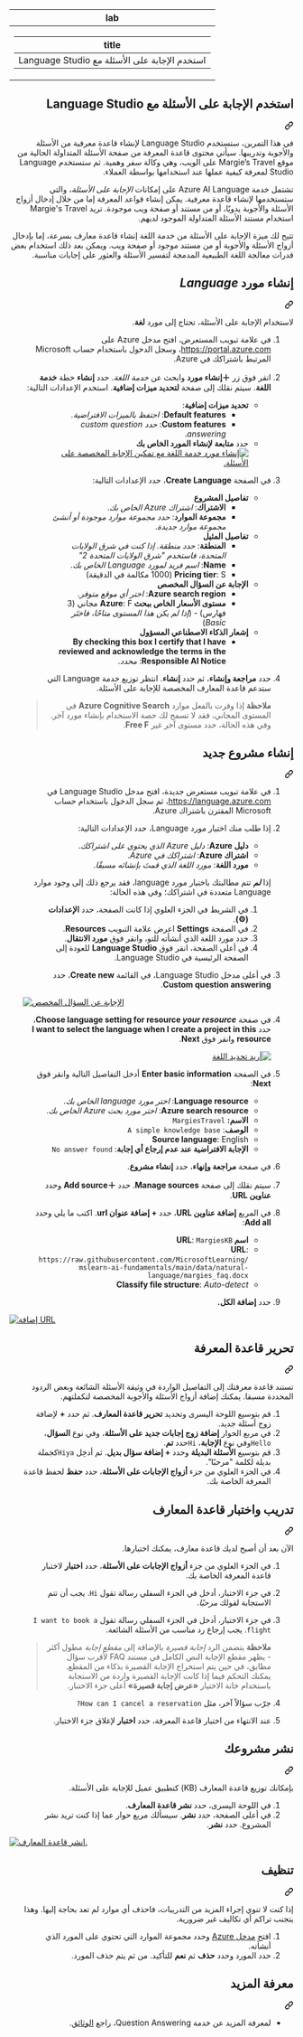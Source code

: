 <div class="Box-sc-g0xbh4-0 eoaCFS js-snippet-clipboard-copy-unpositioned undefined" data-hpc="true"><article class="markdown-body entry-content container-lg" itemprop="text"><markdown-accessiblity-table data-catalyst=""><table>
  <thead>
  <tr>
  <th>lab</th>
  </tr>
  </thead>
  <tbody>
  <tr>
  <td><div dir="rtl"><table>
  <thead>
  <tr>
  <th>title</th>
  </tr>
  </thead>
  <tbody>
  <tr>
  <td><div dir="rtl">استخدم الإجابة على الأسئلة مع Language Studio</div></td>
  </tr>
  </tbody>
</table>
</div></td>
  </tr>
  </tbody>
</table></markdown-accessiblity-table>

<div class="markdown-heading" dir="rtl"><h1 tabindex="-1" class="heading-element" dir="rtl">استخدم الإجابة على الأسئلة مع Language Studio</h1><a id="user-content-استخدم-الإجابة-على-الأسئلة-مع-language-studio" class="anchor" aria-label="Permalink: استخدم الإجابة على الأسئلة مع Language Studio" href="#استخدم-الإجابة-على-الأسئلة-مع-language-studio"><svg class="octicon octicon-link" viewBox="0 0 16 16" version="1.1" width="16" height="16" aria-hidden="true"><path d="m7.775 3.275 1.25-1.25a3.5 3.5 0 1 1 4.95 4.95l-2.5 2.5a3.5 3.5 0 0 1-4.95 0 .751.751 0 0 1 .018-1.042.751.751 0 0 1 1.042-.018 1.998 1.998 0 0 0 2.83 0l2.5-2.5a2.002 2.002 0 0 0-2.83-2.83l-1.25 1.25a.751.751 0 0 1-1.042-.018.751.751 0 0 1-.018-1.042Zm-4.69 9.64a1.998 1.998 0 0 0 2.83 0l1.25-1.25a.751.751 0 0 1 1.042.018.751.751 0 0 1 .018 1.042l-1.25 1.25a3.5 3.5 0 1 1-4.95-4.95l2.5-2.5a3.5 3.5 0 0 1 4.95 0 .751.751 0 0 1-.018 1.042.751.751 0 0 1-1.042.018 1.998 1.998 0 0 0-2.83 0l-2.5 2.5a1.998 1.998 0 0 0 0 2.83Z"></path></svg></a></div>
<p dir="rtl">في هذا التمرين، ستستخدم Language Studio لإنشاء قاعدة معرفية من الأسئلة والأجوبة وتدريبها. سيأتي محتوى قاعدة المعرفة من صفحة الأسئلة المتداولة الحالية من موقع Margie’s Travel على الويب، وهي وكالة سفر وهمية. ثم ستستخدم Language Studio لمعرفة كيفية عملها عند استخدامها بواسطة العملاء.</p>
<p dir="rtl">تشتمل خدمة Azure AI Language على إمكانات <em>الإجابة على الأسئلة</em>، والتي ستستخدمها لإنشاء قاعدة معرفية. يمكن إنشاء قواعد المعرفة إما من خلال إدخال أزواج الأسئلة والأجوبة يدويًا، أو من مستند أو صفحة ويب موجودة. تريد Margie's Travel استخدام مستند الأسئلة المتداولة الموجود لديهم.</p>
<p dir="rtl">تتيح لك ميزة الإجابة على الأسئلة من خدمة اللغة إنشاء قاعدة معارف بسرعة، إما بإدخال أزواج الأسئلة والأجوبة أو من مستند موجود أو صفحة ويب. ويمكن بعد ذلك استخدام بعض قدرات معالجة اللغة الطبيعية المدمجة لتفسير الأسئلة والعثور على إجابات مناسبة.</p>
<div class="markdown-heading" dir="rtl"><h2 tabindex="-1" class="heading-element" dir="rtl">إنشاء مورد <em>Language</em></h2><a id="user-content-إنشاء-مورد-language" class="anchor" aria-label="Permalink: إنشاء مورد Language" href="#إنشاء-مورد-language"><svg class="octicon octicon-link" viewBox="0 0 16 16" version="1.1" width="16" height="16" aria-hidden="true"><path d="m7.775 3.275 1.25-1.25a3.5 3.5 0 1 1 4.95 4.95l-2.5 2.5a3.5 3.5 0 0 1-4.95 0 .751.751 0 0 1 .018-1.042.751.751 0 0 1 1.042-.018 1.998 1.998 0 0 0 2.83 0l2.5-2.5a2.002 2.002 0 0 0-2.83-2.83l-1.25 1.25a.751.751 0 0 1-1.042-.018.751.751 0 0 1-.018-1.042Zm-4.69 9.64a1.998 1.998 0 0 0 2.83 0l1.25-1.25a.751.751 0 0 1 1.042.018.751.751 0 0 1 .018 1.042l-1.25 1.25a3.5 3.5 0 1 1-4.95-4.95l2.5-2.5a3.5 3.5 0 0 1 4.95 0 .751.751 0 0 1-.018 1.042.751.751 0 0 1-1.042.018 1.998 1.998 0 0 0-2.83 0l-2.5 2.5a1.998 1.998 0 0 0 0 2.83Z"></path></svg></a></div>
<p dir="rtl">لاستخدام الإجابة على الأسئلة، تحتاج إلى مورد <strong>لغة</strong>.</p>
<ol dir="rtl">
<li>
<p dir="rtl">في علامة تبويب المستعرض، افتح مدخل Azure على <a href="https://portal.azure.com?azure-portal=true" rel="nofollow">https://portal.azure.com</a>، وسجل الدخول باستخدام حساب Microsoft المرتبط باشتراكك في Azure.</p>
</li>
<li>
<p dir="rtl">انقر فوق زر <strong>＋إنشاء مورد</strong> وابحث عن <em>خدمة اللغة</em>. حدد <strong>إنشاء</strong> خطة <strong>خدمة اللغة</strong>. سيتم نقلك إلى صفحة <strong>لتحديد ميزات إضافية</strong>. استخدم الإعدادات التالية:</p>
<ul dir="rtl">
<li><strong>تحديد ميزات إضافية</strong>:
<ul dir="rtl">
<li><strong>Default features</strong>: <em>احتفظ بالميزات الافتراضية</em>.</li>
<li><strong>Custom features</strong>: <em>حدد custom question answering</em>.</li>
</ul>
</li>
<li>حدد <strong>متابعة لإنشاء المورد الخاص بك</strong>
</li>
<a target="_blank" rel="noopener noreferrer" href="https://github.com/MicrosoftLearning/mslearn-ai-fundamentals/blob/main/Instructions/Labs/media/create-a-bot/create-language-service-resource.png"><img src="https://github.com/MicrosoftLearning/mslearn-ai-fundamentals/blob/main/Instructions/Labs/media/create-a-bot/create-language-service-resource.png" alt="إنشاء مورد خدمة اللغة مع تمكين الإجابة المخصصة على الأسئلة." style="max-width: 100%;"></a></li>
</ul>
</li>
<li>
<p dir="rtl">في الصفحة <strong>Create Language</strong>، حدد الإعدادات التالية:</p>
<ul dir="rtl">
<li><strong>تفاصيل المشروع</strong>
<ul dir="rtl">
<li><strong>الاشتراك</strong>: <em>اشتراك Azure الخاص بك</em>.</li>
<li><strong>مجموعة الموارد</strong>: <em>حدد مجموعة موارد موجودة أو أنشئ مجموعة موارد جديدة</em>.</li>
</ul>
</li>
<li><strong>تفاصيل المثيل</strong>
<ul dir="rtl">
<li><strong>المنطقة</strong>: <em>حدد منطقة. إذا كنت في شرق الولايات المتحدة، فاستخدم "شرق الولايات المتحدة 2"</em></li>
<li><strong>Name</strong>: <em>اسم فريد لمورد Language الخاص بك</em>.</li>
<li><strong>Pricing tier</strong>: S (1000 مكالمة في الدقيقة)</li>
</ul>
</li>
<li><strong>الإجابة عن السؤال المخصص</strong>
<ul dir="rtl">
<li><strong>Azure search region</strong>: <em>اختر أي موقع متوفر</em>.</li>
<li><strong>مستوى الأسعار الخاص ببحث Azure</strong>: F مجاني (3 فهارس) - (<em>إذا لم يكن هذا المستوى متاحًا، فاختَر Basic</em>)</li>
</ul>
</li>
<li><strong>إشعار الذكاء الاصطناعي المسؤول</strong>
<ul dir="rtl">
<li><strong>By checking this box I certify that I have reviewed and acknowledge the terms in the Responsible AI Notice</strong>: <em>محدد</em>.</li>
</ul>
</li>
</ul>
</li>
<li>
<p dir="rtl">حدد <strong>مراجعة وإنشاء</strong>، ثم حدد <strong>إنشاء</strong>. انتظر توزيع خدمة Language التي ستدعم قاعدة المعارف المخصصة للإجابة على الأسئلة.</p>
<blockquote>
<p dir="rtl"><strong>ملاحظة</strong> إذا وفرت بالفعل موارد <strong>Azure Cognitive Search</strong> في المستوى المجاني، فقد لا تسمح لك حصة الاستخدام بإنشاء مورد آخر. وفي هذه الحالة، حدد مستوى آخر غير <strong>Free F</strong>.</p>
</blockquote>
</li>
</ol>
<div class="markdown-heading" dir="rtl"><h2 tabindex="-1" class="heading-element" dir="rtl">إنشاء مشروع جديد</h2><a id="user-content-إنشاء-مشروع-جديد" class="anchor" aria-label="Permalink: إنشاء مشروع جديد" href="#إنشاء-مشروع-جديد"><svg class="octicon octicon-link" viewBox="0 0 16 16" version="1.1" width="16" height="16" aria-hidden="true"><path d="m7.775 3.275 1.25-1.25a3.5 3.5 0 1 1 4.95 4.95l-2.5 2.5a3.5 3.5 0 0 1-4.95 0 .751.751 0 0 1 .018-1.042.751.751 0 0 1 1.042-.018 1.998 1.998 0 0 0 2.83 0l2.5-2.5a2.002 2.002 0 0 0-2.83-2.83l-1.25 1.25a.751.751 0 0 1-1.042-.018.751.751 0 0 1-.018-1.042Zm-4.69 9.64a1.998 1.998 0 0 0 2.83 0l1.25-1.25a.751.751 0 0 1 1.042.018.751.751 0 0 1 .018 1.042l-1.25 1.25a3.5 3.5 0 1 1-4.95-4.95l2.5-2.5a3.5 3.5 0 0 1 4.95 0 .751.751 0 0 1-.018 1.042.751.751 0 0 1-1.042.018 1.998 1.998 0 0 0-2.83 0l-2.5 2.5a1.998 1.998 0 0 0 0 2.83Z"></path></svg></a></div>
<ol dir="rtl">
<li>
<p dir="rtl">في علامة تبويب مستعرض جديدة، افتح مدخل Language Studio في <a href="https://language.azure.com?azure-portal=true" rel="nofollow">https://language.azure.com</a>، ثم سجل الدخول باستخدام حساب Microsoft المقترن باشتراك Azure.</p>
</li>
<li>
<p dir="rtl">إذا طلب منك اختيار مورد Language، حدد الإعدادات التالية:</p>
<ul dir="rtl">
<li><strong>دليل Azure</strong>: <em>دليل Azure الذي يحتوي على اشتراكك</em>.</li>
<li><strong>اشتراك Azure</strong>: <em>اشتراكك في Azure</em>.</li>
<li><strong>مورد اللغة</strong>: <em>مورد اللغة الذي قمتَ بإنشائه مسبقًا</em>.</li>
</ul>
<p dir="rtl">إذا <em><strong>لم</strong></em> تتم مطالبتك باختيار مورد language، فقد يرجع ذلك إلى وجود موارد Language متعددة في اشتراكك؛ وفي هذه الحالة:</p>
<ol dir="rtl">
<li>في الشريط في الجزء العلوي إذا كانت الصفحة، حدد <strong>الإعدادات (⚙)</strong>.</li>
<li>في الصفحة <strong>Settings</strong> اعرض علامة التبويب <strong>Resources</strong>.</li>
<li>حدد مورد اللغة الذي أنشأته للتو، وانقر فوق <strong>مورد الانتقال</strong>.</li>
<li>في أعلى الصفحة، انقر فوق <strong>Language Studio</strong> للعودة إلى الصفحة الرئيسية في Language Studio.</li>
</ol>
</li>
<li>
<p dir="rtl">في أعلى مدخل Language Studio، في القائمة <strong>Create new</strong>، حدد <strong>Custom question answering</strong>.</p>
</li>
<p dir="auto"><a target="_blank" rel="noopener noreferrer" href="https://github.com/MicrosoftLearning/mslearn-ai-fundamentals/blob/main/Instructions/Labs/media/create-a-bot/create-custom-question-answering.png"><img src="https://github.com/MicrosoftLearning/mslearn-ai-fundamentals/blob/main/Instructions/Labs/media/create-a-bot/create-custom-question-answering.png" alt="الإجابة عن السؤال المخصص" style="max-width: 100%;"></a></p>
</li>
<li>
<p dir="rtl">في صفحة <strong>Choose language setting for resource <em>your resource</em></strong>، حدد <strong>I want to select the language when I create a project in this resource</strong> وانقر فوق <strong>Next</strong>.
</li>
<a target="_blank" rel="noopener noreferrer" href="https://github.com/MicrosoftLearning/mslearn-ai-fundamentals/blob/main/Instructions/Labs/media/create-a-bot/create-project.png"><img src="https://github.com/MicrosoftLearning/mslearn-ai-fundamentals/blob/main/Instructions/Labs/media/create-a-bot/create-project.png" alt="أريد تحديد اللغة" style="max-width: 100%;"></a></p>
</li>
<li>
<p dir="rtl">في الصفحة <strong>Enter basic information</strong> أدخل التفاصيل التالية وانقر فوق <strong>Next</strong>:</p>
<ul dir="rtl">
<li><strong>Language resource</strong>: <em>اختر مورد language الخاص بك</em>.</li>
<li><strong>Azure search resource</strong>: <em>اختر مورد بحث Azure الخاص بك</em>.</li>
<li><strong>الاسم:</strong> <code>MargiesTravel</code></li>
<li><strong>الوصف</strong>: <code>A simple knowledge base</code></li>
<li><strong>Source language</strong>: English</li>
<li><strong>الإجابة الافتراضية عند عدم إرجاع أي إجابة</strong>: <code>No answer found</code></li>
</ul>
</li>
<li>
<p dir="rtl">في صفحة <strong>مراجعة وإنهاء</strong>، حدد <strong>إنشاء مشروع</strong>.</p>
</li>
<li>
<p dir="rtl">سيتم نقلك إلى صفحة <strong>Manage sources</strong>. حدد <strong>＋Add source</strong> وحدد <strong>عناوين URL</strong>.</p>
</li>
<li>
<p dir="rtl">في المربع <strong>إضافة عناوين URL</strong>، حدد <strong>+ إضافة عنوان url</strong>. اكتب ما يلي وحدد <strong>Add all</strong>:</p>
<ul dir="rtl">
<li><strong>اسم URL</strong>: <code>MargiesKB</code></li>
<li><strong>URL</strong>: <code>https://raw.githubusercontent.com/MicrosoftLearning/mslearn-ai-fundamentals/main/data/natural-language/margies_faq.docx</code></li>
<li><strong>Classify file structure</strong>: <em>Auto-detect</em></li>
</ul>
</li>
<li>
<p dir="rtl">حدد <strong>إضافة الكل.</strong></p>
</li>
</ol>
</li>
<p dir="auto"><a target="_blank" rel="noopener noreferrer" href="https://github.com/MicrosoftLearning/mslearn-ai-fundamentals/blob/main/Instructions/Labs/media/create-a-bot/add-url.png"><img src="https://github.com/MicrosoftLearning/mslearn-ai-fundamentals/blob/main/Instructions/Labs/media/create-a-bot/add-url.png" alt="إضافة URL" style="max-width: 100%;"></a></p>
<div class="markdown-heading" dir="rtl"><h2 tabindex="-1" class="heading-element" dir="rtl">تحرير قاعدة المعرفة</h2><a id="user-content-تحرير-قاعدة-المعرفة" class="anchor" aria-label="Permalink: تحرير قاعدة المعرفة" href="#تحرير-قاعدة-المعرفة"><svg class="octicon octicon-link" viewBox="0 0 16 16" version="1.1" width="16" height="16" aria-hidden="true"><path d="m7.775 3.275 1.25-1.25a3.5 3.5 0 1 1 4.95 4.95l-2.5 2.5a3.5 3.5 0 0 1-4.95 0 .751.751 0 0 1 .018-1.042.751.751 0 0 1 1.042-.018 1.998 1.998 0 0 0 2.83 0l2.5-2.5a2.002 2.002 0 0 0-2.83-2.83l-1.25 1.25a.751.751 0 0 1-1.042-.018.751.751 0 0 1-.018-1.042Zm-4.69 9.64a1.998 1.998 0 0 0 2.83 0l1.25-1.25a.751.751 0 0 1 1.042.018.751.751 0 0 1 .018 1.042l-1.25 1.25a3.5 3.5 0 1 1-4.95-4.95l2.5-2.5a3.5 3.5 0 0 1 4.95 0 .751.751 0 0 1-.018 1.042.751.751 0 0 1-1.042.018 1.998 1.998 0 0 0-2.83 0l-2.5 2.5a1.998 1.998 0 0 0 0 2.83Z"></path></svg></a></div>
<p dir="rtl">تستند قاعدة معرفتك إلى التفاصيل الواردة في وثيقة الأسئلة الشائعة وبعض الردود المحددة مسبقا. يمكنك إضافة أزواج الأسئلة والأجوبة المخصصة لتكملتهم.</p>
<ol dir="rtl">
<li>قم بتوسيع اللوحة اليسرى وتحديد <strong>تحرير قاعدة المعارف</strong>. ثم حدد <strong>+</strong> لإضافة زوج أسئلة جديد.</li>
<li>في مربع الحوار <strong>إضافة زوج إجابات جديد على الأسئلة</strong>، وفي نوع <strong>السؤال</strong>، <code>Hello</code>وفي نوع <strong>الإجابة</strong>، <code>Hi</code>حدد <strong>تم</strong>.</li>
<li>قم بتوسيع <strong>الأسئلة البديلة</strong> وحدد <strong>+ إضافة سؤال بديل</strong>. ثم أدخِل <code>Hiya</code>كجملة بديلة لكلمة "مرحبًا".</li>
<li>في الجزء العلوي من جزء <strong>أزواج الإجابات على الأسئلة</strong>، حدد <strong>حفظ</strong> لحفظ قاعدة المعرفة الخاصة بك.</li>
</ol>
<div class="markdown-heading" dir="rtl"><h2 tabindex="-1" class="heading-element" dir="rtl">تدريب واختبار قاعدة المعارف</h2><a id="user-content-تدريب-واختبار-قاعدة-المعارف" class="anchor" aria-label="Permalink: تدريب واختبار قاعدة المعارف" href="#تدريب-واختبار-قاعدة-المعارف"><svg class="octicon octicon-link" viewBox="0 0 16 16" version="1.1" width="16" height="16" aria-hidden="true"><path d="m7.775 3.275 1.25-1.25a3.5 3.5 0 1 1 4.95 4.95l-2.5 2.5a3.5 3.5 0 0 1-4.95 0 .751.751 0 0 1 .018-1.042.751.751 0 0 1 1.042-.018 1.998 1.998 0 0 0 2.83 0l2.5-2.5a2.002 2.002 0 0 0-2.83-2.83l-1.25 1.25a.751.751 0 0 1-1.042-.018.751.751 0 0 1-.018-1.042Zm-4.69 9.64a1.998 1.998 0 0 0 2.83 0l1.25-1.25a.751.751 0 0 1 1.042.018.751.751 0 0 1 .018 1.042l-1.25 1.25a3.5 3.5 0 1 1-4.95-4.95l2.5-2.5a3.5 3.5 0 0 1 4.95 0 .751.751 0 0 1-.018 1.042.751.751 0 0 1-1.042.018 1.998 1.998 0 0 0-2.83 0l-2.5 2.5a1.998 1.998 0 0 0 0 2.83Z"></path></svg></a></div>
<p dir="rtl">الآن بعد أن أصبح لديك قاعدة معارف، يمكنك اختبارها.</p>
<ol dir="rtl">
<li>
<p dir="rtl">في الجزء العلوي من جزء <strong>أزواج الإجابات على الأسئلة</strong>، حدد <strong>اختبار</strong> لاختبار قاعدة المعرفة الخاصة بك.</p>
</li>
<li>
<p dir="rtl">في جزء الاختبار، أدخل في الجزء السفلي رسالة تقول <code>Hi</code>. يجب أن تتم الاستجابة لقولك <em>مرحبًا</em>.</p>
</li>
<li>
<p dir="rtl">في جزء الاختبار، أدخل في الجزء السفلي رسالة تقول <code>I want to book a flight</code>. يجب إرجاع رد مناسب من الأسئلة الشائعة.</p>
<blockquote>
<p dir="rtl"><strong>ملاحظة</strong> يتضمن الرد <em>إجابة قصيرة</em> بالإضافة إلى <em>مقطع إجابة</em> مطول أكثر - يظهر مقطع الإجابة النص الكامل في مستند FAQ لأقرب سؤال مطابق، في حين يتم استخراج الإجابة القصيرة بذكاء من المقطع. يمكنك التحكم فيما إذا كانت الإجابة القصيرة واردة من الاستجابة باستخدام خانة الاختيار <strong>«عرض إجابة قصيرة»</strong> أعلى جزء الاختبار.</p>
</blockquote>
</li>
<li>
<p dir="rtl">جرّب سؤالاً آخر، مثل <code>How can I cancel a reservation?</code></p>
</li>
<li>
<p dir="rtl">عند الانتهاء من اختبار قاعدة المعرفة، حدد <strong>اختبار</strong> لإغلاق جزء الاختبار.</p>
</li>
</ol>
<div class="markdown-heading" dir="rtl"><h2 tabindex="-1" class="heading-element" dir="rtl">نشر مشروعك</h2><a id="user-content-نشر-مشروعك" class="anchor" aria-label="Permalink: نشر مشروعك" href="#نشر-مشروعك"><svg class="octicon octicon-link" viewBox="0 0 16 16" version="1.1" width="16" height="16" aria-hidden="true"><path d="m7.775 3.275 1.25-1.25a3.5 3.5 0 1 1 4.95 4.95l-2.5 2.5a3.5 3.5 0 0 1-4.95 0 .751.751 0 0 1 .018-1.042.751.751 0 0 1 1.042-.018 1.998 1.998 0 0 0 2.83 0l2.5-2.5a2.002 2.002 0 0 0-2.83-2.83l-1.25 1.25a.751.751 0 0 1-1.042-.018.751.751 0 0 1-.018-1.042Zm-4.69 9.64a1.998 1.998 0 0 0 2.83 0l1.25-1.25a.751.751 0 0 1 1.042.018.751.751 0 0 1 .018 1.042l-1.25 1.25a3.5 3.5 0 1 1-4.95-4.95l2.5-2.5a3.5 3.5 0 0 1 4.95 0 .751.751 0 0 1-.018 1.042.751.751 0 0 1-1.042.018 1.998 1.998 0 0 0-2.83 0l-2.5 2.5a1.998 1.998 0 0 0 0 2.83Z"></path></svg></a></div>
<p dir="rtl">بإمكانك توزيع قاعدة المعارف (KB) كتطبيق عميل للإجابة على الأسئلة.</p>
<ol dir="rtl">
<li>في اللوحة اليسرى، حدد <strong>نشر قاعدة المعارف</strong>.</li>
<li>في أعلى الصفحة، حدد <strong>نشر</strong>. سيسألك مربع حوار عما إذا كنت تريد نشر المشروع. حدد <strong>نشر</strong>.</li>
</ol>
</li>
<p dir="auto"><a target="_blank" rel="noopener noreferrer" href="https://github.com/MicrosoftLearning/mslearn-ai-fundamentals/blob/main/Instructions/Labs/media/create-a-bot/deploy-knowledge-base.png"><img src="https://github.com/MicrosoftLearning/mslearn-ai-fundamentals/blob/main/Instructions/Labs/media/create-a-bot/deploy-knowledge-base.png" alt="انشر قاعدة المعارف." style="max-width: 100%;"></a></p>
<div class="markdown-heading" dir="rtl"><h2 tabindex="-1" class="heading-element" dir="rtl">تنظيف</h2><a id="user-content-تنظيف" class="anchor" aria-label="Permalink: تنظيف" href="#تنظيف"><svg class="octicon octicon-link" viewBox="0 0 16 16" version="1.1" width="16" height="16" aria-hidden="true"><path d="m7.775 3.275 1.25-1.25a3.5 3.5 0 1 1 4.95 4.95l-2.5 2.5a3.5 3.5 0 0 1-4.95 0 .751.751 0 0 1 .018-1.042.751.751 0 0 1 1.042-.018 1.998 1.998 0 0 0 2.83 0l2.5-2.5a2.002 2.002 0 0 0-2.83-2.83l-1.25 1.25a.751.751 0 0 1-1.042-.018.751.751 0 0 1-.018-1.042Zm-4.69 9.64a1.998 1.998 0 0 0 2.83 0l1.25-1.25a.751.751 0 0 1 1.042.018.751.751 0 0 1 .018 1.042l-1.25 1.25a3.5 3.5 0 1 1-4.95-4.95l2.5-2.5a3.5 3.5 0 0 1 4.95 0 .751.751 0 0 1-.018 1.042.751.751 0 0 1-1.042.018 1.998 1.998 0 0 0-2.83 0l-2.5 2.5a1.998 1.998 0 0 0 0 2.83Z"></path></svg></a></div>
<p dir="rtl">إذا كنت لا تنوي إجراء المزيد من التدريبات، فاحذف أي موارد لم تعد بحاجة إليها. وهذا يتجنب تراكم أي تكاليف غير ضرورية.</p>
<ol dir="rtl">
<li>افتح <a href="https://portal.azure.com" rel="nofollow">مدخل Azure</a> وحدد مجموعة الموارد التي تحتوي على المورد الذي أنشأته.</li>
<li>حدد المورد وحدد <strong>حذف</strong> ثم <strong>نعم</strong> للتأكيد. من ثم يتم حذف المورد.</li>
</ol>
<div class="markdown-heading" dir="rtl"><h2 tabindex="-1" class="heading-element" dir="rtl">معرفة المزيد</h2><a id="user-content-معرفة-المزيد" class="anchor" aria-label="Permalink: معرفة المزيد" href="#معرفة-المزيد"><svg class="octicon octicon-link" viewBox="0 0 16 16" version="1.1" width="16" height="16" aria-hidden="true"><path d="m7.775 3.275 1.25-1.25a3.5 3.5 0 1 1 4.95 4.95l-2.5 2.5a3.5 3.5 0 0 1-4.95 0 .751.751 0 0 1 .018-1.042.751.751 0 0 1 1.042-.018 1.998 1.998 0 0 0 2.83 0l2.5-2.5a2.002 2.002 0 0 0-2.83-2.83l-1.25 1.25a.751.751 0 0 1-1.042-.018.751.751 0 0 1-.018-1.042Zm-4.69 9.64a1.998 1.998 0 0 0 2.83 0l1.25-1.25a.751.751 0 0 1 1.042.018.751.751 0 0 1 .018 1.042l-1.25 1.25a3.5 3.5 0 1 1-4.95-4.95l2.5-2.5a3.5 3.5 0 0 1 4.95 0 .751.751 0 0 1-.018 1.042.751.751 0 0 1-1.042.018 1.998 1.998 0 0 0-2.83 0l-2.5 2.5a1.998 1.998 0 0 0 0 2.83Z"></path></svg></a></div>
<ul dir="rtl">
<li>لمعرفة المزيد عن خدمة Question Answering، راجع <a href="https://docs.microsoft.com/azure/cognitive-services/language-service/question-answering/overview" rel="nofollow">الوثائق</a>.</li>
</ul>
</article></div>
